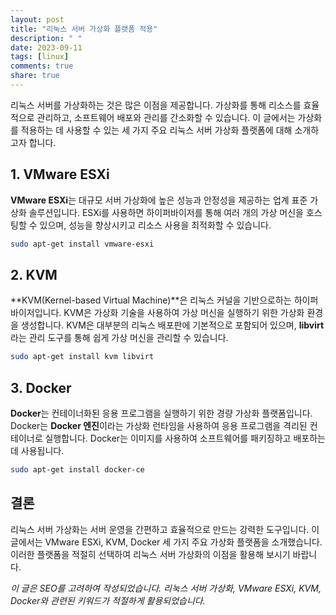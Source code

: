 ```yaml
---
layout: post
title: "리눅스 서버 가상화 플랫폼 적용"
description: " "
date: 2023-09-11
tags: [linux]
comments: true
share: true
---
```


리눅스 서버를 가상화하는 것은 많은 이점을 제공합니다. 가상화를 통해 리소스를 효율적으로 관리하고, 소프트웨어 배포와 관리를 간소화할 수 있습니다. 이 글에서는 가상화를 적용하는 데 사용할 수 있는 세 가지 주요 리눅스 서버 가상화 플랫폼에 대해 소개하고자 합니다. 

## 1. VMware ESXi

**VMware ESXi**는 대규모 서버 가상화에 높은 성능과 안정성을 제공하는 업계 표준 가상화 솔루션입니다. ESXi를 사용하면 하이퍼바이저를 통해 여러 개의 가상 머신을 호스팅할 수 있으며, 성능을 향상시키고 리소스 사용을 최적화할 수 있습니다.

```bash
sudo apt-get install vmware-esxi
```

## 2. KVM

**KVM(Kernel-based Virtual Machine)**은 리눅스 커널을 기반으로하는 하이퍼바이저입니다. KVM은 가상화 기술을 사용하여 가상 머신을 실행하기 위한 가상화 환경을 생성합니다. KVM은 대부분의 리눅스 배포판에 기본적으로 포함되어 있으며, **libvirt**라는 관리 도구를 통해 쉽게 가상 머신을 관리할 수 있습니다.

```bash
sudo apt-get install kvm libvirt
```

## 3. Docker

**Docker**는 컨테이너화된 응용 프로그램을 실행하기 위한 경량 가상화 플랫폼입니다. Docker는 **Docker 엔진**이라는 가상화 런타임을 사용하여 응용 프로그램을 격리된 컨테이너로 실행합니다. Docker는 이미지를 사용하여 소프트웨어를 패키징하고 배포하는 데 사용됩니다.

```bash
sudo apt-get install docker-ce
```

## 결론

리눅스 서버 가상화는 서버 운영을 간편하고 효율적으로 만드는 강력한 도구입니다. 이 글에서는 VMware ESXi, KVM, Docker 세 가지 주요 가상화 플랫폼을 소개했습니다. 이러한 플랫폼을 적절히 선택하여 리눅스 서버 가상화의 이점을 활용해 보시기 바랍니다.

*이 글은 SEO를 고려하여 작성되었습니다. 리눅스 서버 가상화, VMware ESXi, KVM, Docker와 관련된 키워드가 적절하게 활용되었습니다.*